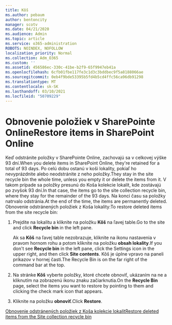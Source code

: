 ```yaml
---
title: Kôš
ms.author: pebaum
author: bentoncity
manager: scotv
ms.date: 04/21/2020
ms.audience: Admin
ms.topic: article
ms.service: o365-administration
ROBOTS: NOINDEX, NOFOLLOW
localization_priority: Normal
ms.collection: Adm_O365
ms.custom: ''
ms.assetid: 456586ec-330c-41be-b2f9-65f9947eb41a
ms.openlocfilehash: 6cfb01fbe117fe3c1d3c3bddbec9f5a8188066ae
ms.sourcegitcommit: 0eb4f9bde53395b5fd4b5cd4ffc56ca96db91298
ms.translationtype: MT
ms.contentlocale: sk-SK
ms.lasthandoff: 03/10/2021
ms.locfileid: "50709229"
---
```

# <a name="restore-items-in-sharepoint-online"></a><span data-ttu-id="4f9ba-102">Obnovenie položiek v SharePointe Online</span><span class="sxs-lookup"><span data-stu-id="4f9ba-102">Restore items in SharePoint Online</span></span>

<span data-ttu-id="4f9ba-103">Keď odstránite položky v SharePointe Online, zachovajú sa v celkovej výške 93 dní.</span><span class="sxs-lookup"><span data-stu-id="4f9ba-103">When you delete items in SharePoint Online, they're retained for a total of 93 days.</span></span> <span data-ttu-id="4f9ba-104">Po celú dobu ostanú v koši lokality, pokiaľ ho nevyprázdnite alebo neodstránite z neho položky.</span><span class="sxs-lookup"><span data-stu-id="4f9ba-104">They stay in the site recycle bin the whole time, unless you empty it or delete the items from it.</span></span> <span data-ttu-id="4f9ba-105">V takom prípade sa položky presunú do Koša kolekcie lokalít, kde zostávajú po zvyšok 93 dní.</span><span class="sxs-lookup"><span data-stu-id="4f9ba-105">In that case, the items go to the site collection recycle bin, where they stay for the remainder of the 93 days.</span></span> <span data-ttu-id="4f9ba-106">Na konci času sa položky natrvalo odstránia.</span><span class="sxs-lookup"><span data-stu-id="4f9ba-106">At the end of the time, the items are permanently deleted.</span></span> <span data-ttu-id="4f9ba-107">Obnovenie odstránených položiek z Koša lokality:</span><span class="sxs-lookup"><span data-stu-id="4f9ba-107">To restore deleted items from the site recycle bin:</span></span>
  
1. <span data-ttu-id="4f9ba-108">Prejdite na lokalitu a kliknite na položku **Kôš** na ľavej table.</span><span class="sxs-lookup"><span data-stu-id="4f9ba-108">Go to the site and click **Recycle bin** in the left pane.</span></span> 
    
    <span data-ttu-id="4f9ba-109">Ak sa **Kôš** na ľavej table nezobrazuje, kliknite na ikonu nastavenia v pravom hornom rohu a potom kliknite na položku **obsah lokality**.</span><span class="sxs-lookup"><span data-stu-id="4f9ba-109">If you don't see **Recycle bin** in the left pane, click the Settings icon in the upper right, and then click **Site contents**.</span></span> <span data-ttu-id="4f9ba-110">Kôš je úplne vpravo na paneli príkazov v hornej časti.</span><span class="sxs-lookup"><span data-stu-id="4f9ba-110">The Recycle Bin is on the far right of the command bar at the top.</span></span>
    
2. <span data-ttu-id="4f9ba-111">Na stránke **Kôš** vyberte položky, ktoré chcete obnoviť, ukázaním na ne a kliknutím na zobrazenú ikonu znaku začiarknutia.</span><span class="sxs-lookup"><span data-stu-id="4f9ba-111">On the **Recycle Bin** page, select the items you want to restore by pointing to them and clicking the check mark icon that appears.</span></span> 
    
3. <span data-ttu-id="4f9ba-112">Kliknite na položku **obnoviť**.</span><span class="sxs-lookup"><span data-stu-id="4f9ba-112">Click **Restore**.</span></span>
    
[<span data-ttu-id="4f9ba-113">Obnovenie odstránených položiek z Koša kolekcie lokalít</span><span class="sxs-lookup"><span data-stu-id="4f9ba-113">Restore deleted items from the Site collection recycle bin</span></span>](https://support.microsoft.com/office/restore-items-in-the-recycle-bin-that-were-deleted-from-sharepoint-or-teams-6df466b6-55f2-4898-8d6e-c0dff851a0be)
  

